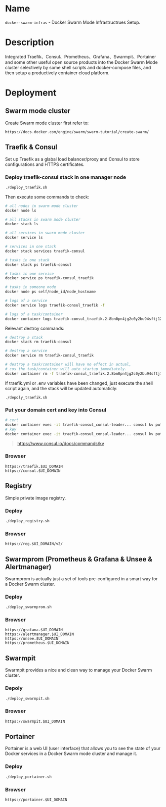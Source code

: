 Name
====

`docker-swarm-infras`  -  Docker Swarm Mode Infrastructrues Setup.


Description
===========

Integrated Traefik、Consul、Prometheus、Grafana、Swarmpit、Portainer and some other useful open source products
into the Docker Swarm Mode cluster selectively by some shell scripts and docker-compose files, 
and then setup a productively container cloud platform.


Deployment
==========

## Swarm mode cluster

Create Swarm mode cluster first refer to:
```
https://docs.docker.com/engine/swarm/swarm-tutorial/create-swarm/
```

## Traefik & Consul

Set up Traefik as a glabal load balancer/proxy and Consul to store configurations and HTTPS certificates.

### Deploy traefik-consul stack in one manager node

```bash
./deploy_traefik.sh
```

Then execute some commands to check:
```bash
# all nodes in swarm mode cluster
docker node ls

# all stacks in swarm mode cluster
docker stack ls

# all services in swarm mode cluster
docker service ls

# services in one stack
docker stack services traefik-consul

# tasks in one stack
docker stack ps traefik-consul

# tasks in one service
docker service ps traefik-consul_traefik

# tasks in someone node
docker node ps self/node_id/node_hostname

# logs of a service
docker service logs traefik-consul_traefik -f

# logs of a task/container
docker container logs traefik-consul_traefik.2.8bn0pn4jg2c0y2bu94sftj12l
```

Relevant destroy commands:
```bash
# destroy a stack
docker stack rm traefik-consul

# destroy a service
docker service rm traefik-consul_traefik

# destroy a task/container will have no effect in actual,
# cos the task/container will auto startup immediately.
docker container rm -f traefik-consul_traefik.2.8bn0pn4jg2c0y2bu94sftj12l
```

If traefik.yml or .env variables have been changed, just execute the shell script again,
and the stack will be updated automaticly:
```
./depoly_traefik.sh
```

### Put your domain cert and key into Consul

```bash
# cert
docker container exec -it traefik-consul_consul-leader... consul kv put traefik/tls/certificates/wildcard.$UI_DOMAIN/certFile  "your cert content"
# key
docker container exec -it traefik-consul_consul-leader... consul kv put traefik/tls/certificates/wildcard.$UI_DOMAIN/keyFile  "your key content"
```

> https://www.consul.io/docs/commands/kv

### Browser

```
https://traefik.$UI_DOMAIN
https://consul.$UI_DOMAIN
```

## Registry

Simple private image registry.

### Deploy

```bash
./deploy_registry.sh
```

### Browser

```
https://reg.$UI_DOMAIN/v2/
```

## Swarmprom (Prometheus & Grafana & Unsee & Alertmanager)

Swarmprom is actually just a set of tools pre-configured in a smart way for a Docker Swarm cluster.

### Deploy

```bash
./deploy_swarmprom.sh
```

### Browser

```
https://grafana.$UI_DOMAIN
https://alertmanager.$UI_DOMAIN
https://unsee.$UI_DOMAIN
https://prometheus.$UI_DOMAIN
```

## Swarmpit

Swarmpit provides a nice and clean way to manage your Docker Swarm cluster.

### Depoly

```bash
./deploy_swarmpit.sh
```

### Browser

```
https://swarmpit.$UI_DOMAIN
```

## Portainer

Portainer is a web UI (user interface) that allows you to see the state of your Docker services in a Docker Swarm mode cluster and manage it.

### Deploy

```bash
./deploy_portainer.sh
```

### Browser

```
https://portainer.$UI_DOMAIN
```
